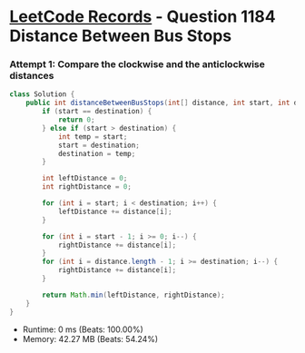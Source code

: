 # [LeetCode Records](../../README.md) - Question 1184 Distance Between Bus Stops

### Attempt 1: Compare the clockwise and the anticlockwise distances
```java
class Solution {
    public int distanceBetweenBusStops(int[] distance, int start, int destination) {
        if (start == destination) {
            return 0;
        } else if (start > destination) {
            int temp = start;
            start = destination;
            destination = temp;
        }

        int leftDistance = 0;
        int rightDistance = 0;

        for (int i = start; i < destination; i++) {
            leftDistance += distance[i];
        }

        for (int i = start - 1; i >= 0; i--) {
            rightDistance += distance[i];
        }
        for (int i = distance.length - 1; i >= destination; i--) {
            rightDistance += distance[i];
        }

        return Math.min(leftDistance, rightDistance);
    }
}
```
- Runtime: 0 ms (Beats: 100.00%)
- Memory: 42.27 MB (Beats: 54.24%)

<br>
